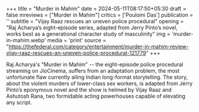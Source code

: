 +++
title = "Murder in Mahim"
date = 2024-05-11T08:17:50+05:30
draft = false
mreviews = ["Murder in Mahim"]
critics = ['Poulomi Das']
publication = ''
subtitle = "Vijay Raaz rescues an uneven police procedural"
opening = "Raj Acharya’s eight-episode series, adapted from Jerry Pinto’s novel, works best as a generational character study of masculinity"
img = 'murder-in-mahim.webp'
media = 'print'
source = "https://thefederal.com/category/entertainment/murder-in-mahim-review-vijay-raaz-rescues-an-uneven-police-procedural-121779"
+++

Raj Acharya's "Murder in Mahim" -- the eight-episode police procedural streaming on JioCinema, suffers from an adaptation problem, the most unfortunate flaw currently ailing Indian long-format storytelling. The story, about the violent murders of lower-class sex workers, is adapted from Jerry Pinto’s eponymous novel and the show is helmed by Vijay Raaz and Ashutosh Rana, two formidable acting powerhouses capable of elevating any script.
